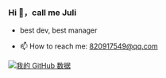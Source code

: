 ### Hi 👋，call me Juli


<!-- **Juliiii/Juliiii** is a ✨ _special_ ✨ repository because its `README.md` (this file) appears on your GitHub profile. -->

<!-- Here are some ideas to get you started: -->

- best dev, best manager

- 📫 How to reach me: 820917549@qq.com


[![我的 GitHub 数据](https://github-readme-stats.vercel.app/api?username=Juliiii)]()

